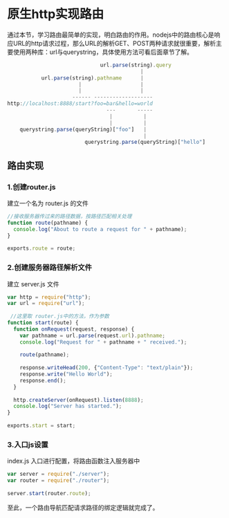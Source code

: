 # 原生http实现路由

通过本节，学习路由最简单的实现，明白路由的作用。nodejs中的路由核心是响应URL的http请求过程，那么URL的解析GET、POST两种请求就很重要，解析主要使用两种库：url与querystring，具体使用方法可看后面章节了解。

```js
                              url.parse(string).query
                                           |
           url.parse(string).pathname      |
                       |                   |
                       |                   |
                     ------ -------------------
http://localhost:8888/start?foo=bar&hello=world
                                ---       -----
                                 |          |
                                 |          |
    querystring.parse(queryString)["foo"]   |
                                            |
                         querystring.parse(queryString)["hello"]
```

## 路由实现

### 1.创建router.js

建立一个名为 router.js 的文件

```js
//接收服务器传过来的路径数据，按路径匹配相关处理
function route(pathname) {
  console.log("About to route a request for " + pathname);
}
 
exports.route = route;
```

### 2.创建服务器路径解析文件

建立 server.js 文件

```js
var http = require("http");
var url = require("url");
 
 //这里取 router.js中的方法，作为参数
function start(route) {
  function onRequest(request, response) {
    var pathname = url.parse(request.url).pathname;
    console.log("Request for " + pathname + " received.");
 
    route(pathname);
 
    response.writeHead(200, {"Content-Type": "text/plain"});
    response.write("Hello World");
    response.end();
  }
 
  http.createServer(onRequest).listen(8888);
  console.log("Server has started.");
}
 
exports.start = start;
```

### 3.入口js设置

index.js 入口进行配置，将路由函数注入服务器中

```js
var server = require("./server");
var router = require("./router");
 
server.start(router.route);
```

至此，一个路由导航匹配请求路径的绑定逻辑就完成了。
